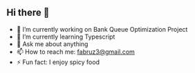 ## Hi there 👋

- 🔭 I’m currently working on Bank Queue Optimization Project
- 🌱 I’m currently learning Typescript
- 💬 Ask me about anything
- 📫 How to reach me: fabruz3@gmail.com
- ⚡ Fun fact: I enjoy spicy food

